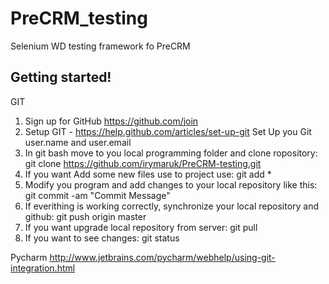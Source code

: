 PreCRM_testing
==============

Selenium WD testing framework fo PreCRM

   Getting started!
   ----------------
   GIT
 1. Sign up for GitHub https://github.com/join
 2. Setup GIT - https://help.github.com/articles/set-up-git
   Set Up you Git user.name and user.email
 3. In git bash move to you local programming folder and clone ropository:
   git clone https://github.com/irymaruk/PreCRM-testing.git
 4. If you want Add some new files use to project use:
   git add *
 5. Modify you program and add changes to your local repository like this:
   git commit -am "Commit Message"
 6. If everithing is working correctly, synchronize your local repository and github:
   git push origin master
 7. If you want upgrade local repository from server:
   git pull
 8. If you want to see changes:
   git status

Pycharm
http://www.jetbrains.com/pycharm/webhelp/using-git-integration.html

